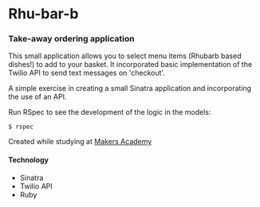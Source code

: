 Rhu-bar-b
========

### Take-away ordering application

This small application allows you to select menu items (Rhubarb based dishes!) to add to your basket. It incorporated basic implementation of the Twilio API to send text messages on 'checkout'.

A simple exercise in creating a small Sinatra application and incorporating the use of an API. 

Run RSpec to see the development of the logic in the models:

~~~
$ rspec
~~~ 

Created while studying at [Makers Academy](http://www.makersacademy.com)

#### Technology

* Sinatra
* Twilio API
* Ruby

